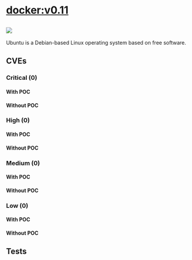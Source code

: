 # [docker:v0.11](https://hub.docker.com/_/docker?tab=tags)
![](https://img.shields.io/static/v1?label=tag&message=v0.11&color=blue)
---
<p>
Ubuntu is a Debian-based Linux operating system based on free software.
</p>

## CVEs
### Critical (0)
#### With POC

#### Without POC


### High (0)
#### With POC

#### Without POC


### Medium (0)
#### With POC

#### Without POC


### Low (0)
#### With POC

#### Without POC


## Tests
